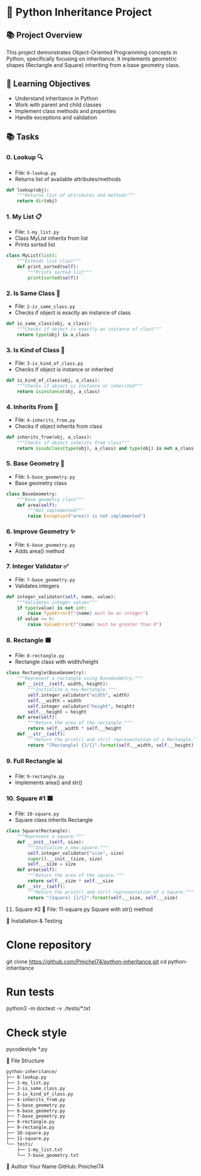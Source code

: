 # 🐍 Python Inheritance Project

## 📚 Project Overview
This project demonstrates Object-Oriented Programming concepts in Python, specifically focusing on inheritance. It implements geometric shapes (Rectangle and Square) inheriting from a base geometry class.

## 🎯 Learning Objectives
- Understand inheritance in Python
- Work with parent and child classes 
- Implement class methods and properties
- Handle exceptions and validation

## 📚 Tasks

### 0. Lookup 🔍
- File: `0-lookup.py`
- Returns list of available attributes/methods
```python
def lookup(obj):
    """Returns list of attributes and methods"""
    return dir(obj)
```

### 1. My List 📋
- File: `1-my_list.py`
- Class MyList inherits from list
- Prints sorted list
```python
class MyList(list):
    """Extends list class"""
    def print_sorted(self):
        """Prints sorted list"""
        print(sorted(self))
```

### 2. Is Same Class 🧐
- File: `2-is_same_class.py`
- Checks if object is exactly an instance of class
```python
def is_same_class(obj, a_class):
    """Checks if object is exactly an instance of class"""
    return type(obj) is a_class
```

### 3. Is Kind of Class 🧐
- File: `3-is_kind_of_class.py`
- Checks if object is instance or inherited
```python
def is_kind_of_class(obj, a_class):
    """Checks if object is instance or inherited"""
    return isinstance(obj, a_class)
```

### 4. Inherits From 🧐
- File: `4-inherits_from.py`
- Checks if object inherits from class
```python
def inherits_from(obj, a_class):
    """Checks if object inherits from class"""
    return issubclass(type(obj), a_class) and type(obj) is not a_class
```

### 5. Base Geometry 📐
- File: `5-base_geometry.py`
- Base geometry class
```python
class BaseGeometry:
    """Base geometry class"""
    def area(self):
        """Not implemented"""
        raise Exception("area() is not implemented")
```

### 6. Improve Geometry ✨
- File: `6-base_geometry.py`
- Adds area() method

### 7. Integer Validator ✅
- File: `7-base_geometry.py`
- Validates integers
```python
def integer_validator(self, name, value):
    """Validates integer values"""
    if type(value) is not int:
        raise TypeError(f"{name} must be an integer")
    if value <= 0:
        raise ValueError(f"{name} must be greater than 0")
```

### 8. Rectangle 🟦
- File: `8-rectangle.py`
- Rectangle class with width/height
```python
class Rectangle(BaseGeometry):
    """Represent a rectangle using BaseGeometry."""
    def __init__(self, width, height):
        """Initialize a new Rectangle."""
        self.integer_validator("width", width)
        self.__width = width
        self.integer_validator("height", height)
        self.__height = height
    def area(self):
        """Return the area of the rectangle."""
        return self.__width * self.__height
    def __str__(self):
        """Return the print() and str() representation of a Rectangle."""
        return "[Rectangle] {}/{}".format(self.__width, self.__height)
```

### 9. Full Rectangle 📊
- File: `9-rectangle.py`
- Implements area() and str()

### 10. Square #1 🟥
- File: `10-square.py`
- Square class inherits Rectangle
```python
class Square(Rectangle):
    """Represent a square."""
    def __init__(self, size):
        """Initialize a new square."""
        self.integer_validator("size", size)
        super().__init__(size, size)
        self.__size = size
    def area(self):
        """Return the area of the square."""
        return self.__size * self.__size
    def __str__(self):
        """Return the print() and str() representation of a Square."""
        return "[Square] {}/{}".format(self.__size, self.__size)
```

11. Square #2 🔲
File: 11-square.py
Square with str() method

🚀 Installation & Testing

# Clone repository
git clone https://github.com/Pmichel74/python-inheritance.git
cd python-inheritance

# Run tests
python3 -m doctest -v ./tests/*.txt

# Check style
pycodestyle *.py

📁 File Structure
```markdown
python-inheritance/
├── 0-lookup.py
├── 1-my_list.py
├── 2-is_same_class.py
├── 3-is_kind_of_class.py
├── 4-inherits_from.py
├── 5-base_geometry.py
├── 6-base_geometry.py
├── 7-base_geometry.py
├── 8-rectangle.py
├── 9-rectangle.py
├── 10-square.py
├── 11-square.py
└── tests/
    ├── 1-my_list.txt
    └── 7-base_geometry.txt
```
👤 Author
Your Name
GitHub: Pmichel74
